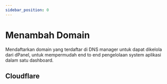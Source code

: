 ```yaml
---
sidebar_position: 0
---
```


# Menambah Domain

Mendaftarkan domain yang terdaftar di DNS manager untuk dapat dikelola dari dPanel, untuk mempermudah end to end pengelolaan system aplikasi dalam satu dashboard.

## Cloudflare
